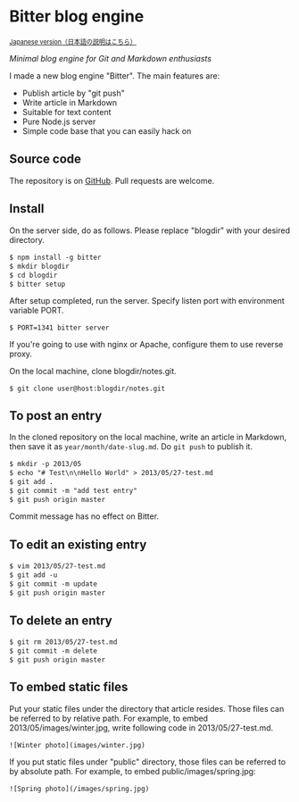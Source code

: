 # Bitter blog engine

<span style="font-size:80%">[Japanese version（日本語の説明はこちら）](../28/blog_engine_bitter)</span>

_Minimal blog engine for Git and Markdown enthusiasts_

I made a new blog engine "Bitter". The main features are:

- Publish article by "git push"
- Write article in Markdown
- Suitable for text content
- Pure Node.js server
- Simple code base that you can easily hack on

## Source code

The repository is on [GitHub](https://github.com/iizukanao/bitter). Pull requests are welcome.

## Install

On the server side, do as follows. Please replace "blogdir" with your desired directory.

    $ npm install -g bitter
    $ mkdir blogdir
    $ cd blogdir
    $ bitter setup

After setup completed, run the server. Specify listen port with environment variable PORT.

    $ PORT=1341 bitter server

If you're going to use with nginx or Apache, configure them to use reverse proxy.

On the local machine, clone blogdir/notes.git.

    $ git clone user@host:blogdir/notes.git

## To post an entry

In the cloned repository on the local machine, write an article in Markdown, then save it as `year/month/date-slug.md`. Do `git push` to publish it.

    $ mkdir -p 2013/05
    $ echo "# Test\n\nHello World" > 2013/05/27-test.md
    $ git add .
    $ git commit -m "add test entry"
    $ git push origin master

Commit message has no effect on Bitter.

## To edit an existing entry

    $ vim 2013/05/27-test.md
    $ git add -u
    $ git commit -m update
    $ git push origin master

## To delete an entry

    $ git rm 2013/05/27-test.md
    $ git commit -m delete
    $ git push origin master

## To embed static files

Put your static files under the directory that article resides. Those files can be referred to by relative path. For example, to embed 2013/05/images/winter.jpg, write following code in 2013/05/27-test.md.

    ![Winter photo](images/winter.jpg)

If you put static files under "public" directory, those files can be referred to by absolute path. For example, to embed public/images/spring.jpg:

    ![Spring photo](/images/spring.jpg)

